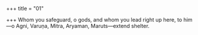 +++
title = "01"

+++
Whom you safeguard, o gods, and whom you lead right up here, to him—o Agni, Varuṇa, Mitra, Aryaman, Maruts—extend shelter.  